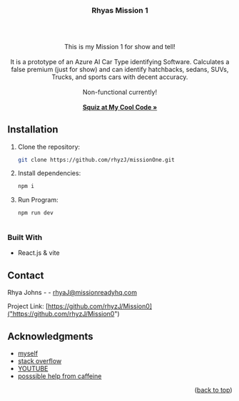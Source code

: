 <br />
<div align="center">
  <a href="https://github.com/rhyzJ/missionOne">
  </a>

<h3 align="center">Rhyas Mission 1</h3><br />

##

  <p align="center">
    This is my Mission 1 for show and tell! <br /><br /> It is a prototype of an Azure AI Car Type identifying Software. Calculates a false premium (just for show) and can identify hatchbacks, sedans, SUVs, Trucks, and sports cars with decent accuracy. 
    <br /><br /> Non-functional currently!
    <br /><br />     <a href=""https://github.com/rhyzJ/missionOne""><strong>Squiz at My Cool Code »</strong></a>


  </p>
</div>

## Installation

1. Clone the repository:  
   ```bash
   git clone https://github.com/rhyzJ/missionOne.git

2. Install dependencies:  
   ```bash
   npm i

2. Run Program:  
   ```bash
   npm run dev



### Built With

* React.js & vite




<!-- CONTACT -->
## Contact

Rhya Johns -  - rhyaJ@missionreadyhq.com

Project Link: [https://github.com/rhyzJ/Mission0]("https://github.com/rhyzJ/Mission0")



<!-- ACKNOWLEDGMENTS -->
## Acknowledgments

* [myself]()
* [stack overflow]()
* [YOUTUBE]()
* [posssible help from caffeine]()

<p align="right">(<a href="#readme-top">back to top</a>)</p>
